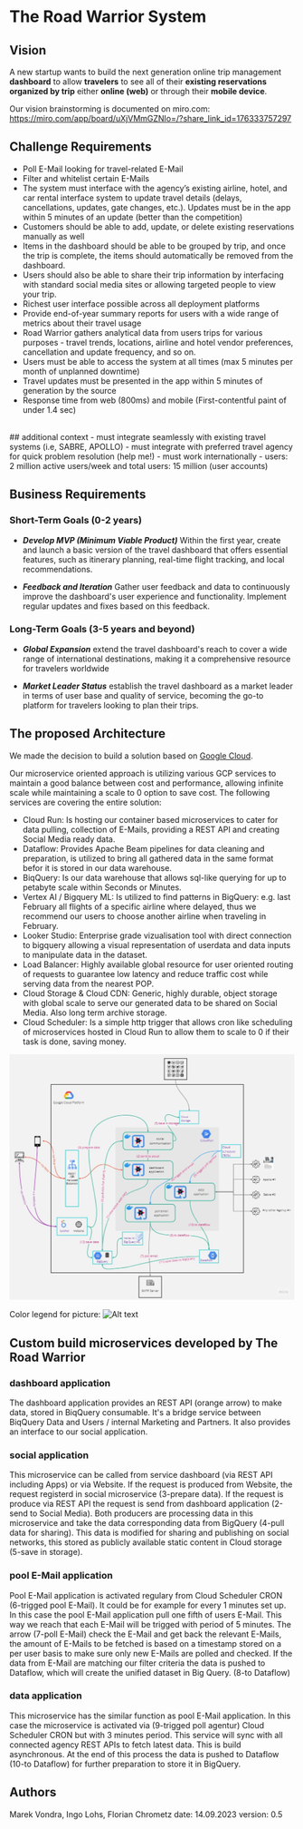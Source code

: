 
# The Road Warrior System

## Vision

A new startup wants to build the next generation online trip management __dashboard__ to allow __travelers__ to see all of their __existing reservations organized by trip__ either __online (web)__ or through their __mobile device__.

Our vision brainstorming is documented on miro.com:
https://miro.com/app/board/uXjVMmGZNIo=/?share_link_id=176333757297

## Challenge Requirements

- Poll E-Mail looking for travel-related E-Mail
- Filter and whitelist certain E-Mails
- The system must interface with the agency’s existing airline, hotel, and car rental interface system to update travel details (delays, cancellations, updates, gate changes, etc.). Updates must be in the app within 5 minutes of an update (better than the competition)
- Customers should be able to add, update, or delete existing reservations manually as well
- Items in the dashboard should be able to be grouped by trip, and once the trip is complete, the items should automatically be removed from the dashboard.
- Users should also be able to share their trip information by interfacing with standard social media sites or allowing targeted people to view your trip.
- Richest user interface possible across all deployment platforms
- Provide end-of-year summary reports for users with a wide range of metrics about their travel usage
- Road Warrior gathers analytical data from users trips for various purposes - travel trends, locations, airline and hotel vendor preferences, cancellation and update frequency, and so on.
- Users must be able to access the system at all times (max 5 minutes per month of unplanned downtime)
- Travel updates must be presented in the app within 5 minutes of generation by the source
- Response time from web (800ms) and mobile (First-contentful paint of under 1.4 sec)
<br/>
## additional context
- must integrate seamlessly with existing travel systems (i.e, SABRE, APOLLO)
- must integrate with preferred travel agency for quick problem resolution (help me!)
- must work internationally
- users: 2 million active users/week and total users: 15 million (user accounts)
  
## Business Requirements

### Short-Term Goals (0-2 years)

- *__Develop MVP (Minimum Viable Product)__* Within the first year, create and launch a basic version of the travel dashboard that offers essential features, such as itinerary planning, real-time flight tracking, and local recommendations.

- *__Feedback and Iteration__* Gather user feedback and data to continuously improve the dashboard's user experience and functionality. Implement regular updates and fixes based on this feedback.

### Long-Term Goals (3-5 years and beyond)

- *__Global Expansion__* extend the travel dashboard's reach to cover a wide range of international destinations, making it a comprehensive resource for travelers worldwide

- *__Market Leader Status__* establish the travel dashboard as a market leader in terms of user base and quality of service, becoming the go-to platform for travelers looking to plan their trips.


## The proposed Architecture

We made the decision to build a solution based on [Google Cloud](https://console.cloud.google.com/). 

Our microservice oriented approach is utilizing various GCP services to maintain a good balance between cost and performance, allowing infinite scale while maintaining a scale to 0 option to save cost. The following services are covering the entire solution:
* Cloud Run: Is hosting our container based microservices to cater for data pulling, collection of E-Mails, providing a REST API and creating Social Media ready data.
* Dataflow: Provides Apache Beam pipelines for data cleaning and preparation, is utilized to bring all gathered data in the same format befor it is stored in our data warehouse.
* BiqQuery: Is our data warehouse that allows sql-like querying for up to petabyte scale within Seconds or Minutes.
* Vertex AI / Bigquery ML: Is utilized to find patterns in BigQuery: e.g. last February all flights of a specific airline where delayed, thus we recommend our users to choose another airline when traveling in February.
* Looker Studio: Enterprise grade vizualisation tool with direct connection to bigquery allowing a visual representation of userdata and data inputs to manipulate data in the dataset.
* Load Balancer: Highly available global resource for user oriented routing of requests to guarantee low latency and reduce traffic cost while serving data from the nearest POP.
* Cloud Storage & Cloud CDN: Generic, highly durable, object storage with global scale to serve our generated data to be shared on Social Media. Also long term archive storage.
* Cloud Scheduler: Is a simple http trigger that allows cron like scheduling of microservices hosted in Cloud Run to allow them to scale to 0 if their task is done, saving money.

![Alt text](./img/Infrastruktur.jpg)

Color legend for picture:
![Alt text](./img/Legend.jpg)

## Custom build microservices developed by The Road Warrior

### dashboard application

The dashboard application provides an REST API (orange arrow) to make data, stored in BiqQuery consumable. It's a bridge service between BiqQuery Data and Users / internal Marketing and Partners.
It also provides an interface to our social application.

### social application

This microservice can be called from service dashboard (via REST API including Apps) or via Website. If the request is produced from Website, the request registerd in social microservice (3-prepare data). If the request is produce via REST API the request is send from dashboard application (2-send to Social Media).
Both producers are processing data in this microservice and take the data corresponding data from BigQuery (4-pull data for sharing). This data is modified for sharing and publishing on social networks, this stored as publicly available static content in Cloud storage (5-save in storage).

### pool E-Mail application

Pool E-Mail application is activated regulary from Cloud Scheduler CRON (6-trigged pool E-Mail). It could be for example for every 1 minutes set up. In this case the pool E-Mail application pull one fifth of users E-Mail. This way we reach that each E-Mail will be trigged with period of 5 minutes. The arrow (7-poll E-Mail) check the E-Mail and get back the relevant E-Mails, the amount of E-Mails to be fetched is based on a timestamp stored on a per user basis to make sure only new E-Mails are polled and checked.
If the data from E-Mail are matching our filter criteria the data is pushed to Dataflow, which will create the unified dataset in Big Query. (8-to Dataflow)

### data application

This microservice has the similar function as pool E-Mail application. In this case the microservice is activated via (9-trigged poll agentur) Cloud Scheduler CRON but with 3 minutes period. This service will sync with all connected agency REST APIs to fetch latest data. This is build asynchronous. At the end of this process the data is pushed to Dataflow (10-to Dataflow) for further preparation to store it in BigQuery.

## Authors

Marek Vondra, Ingo Lohs, Florian Chrometz
date: 14.09.2023
version: 0.5

